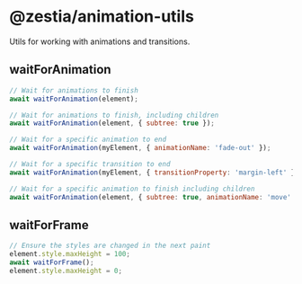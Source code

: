 # @zestia/animation-utils

Utils for working with animations and transitions.

## waitForAnimation

```javascript
// Wait for animations to finish
await waitForAnimation(element);

// Wait for animations to finish, including children
await waitForAnimation(element, { subtree: true });

// Wait for a specific animation to end
await waitForAnimation(myElement, { animationName: 'fade-out' });

// Wait for a specific transition to end
await waitForAnimation(myElement, { transitionProperty: 'margin-left' });

// Wait for a specific animation to finish including children
await waitForAnimation(element, { subtree: true, animationName: 'move' });
```

## waitForFrame

```javascript
// Ensure the styles are changed in the next paint
element.style.maxHeight = 100;
await waitForFrame();
element.style.maxHeight = 0;
```
